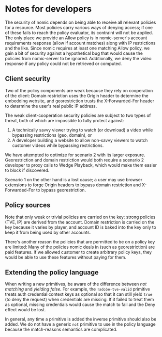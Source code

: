 # Notes for developers

The security of nomic depends on being able to receive all relevant
policies for a resource. Most policies carry various ways of denying
access; if one of these fails to reach the policy evaluator, its
contraint will not be applied. The only place we provide an Allow
policy is in nomic-server's account requirements response (allow if
account matches) along with IP restrictions and the like. Since nomic
requires at least one matching Allow policy, we gain a bit of security
against a hypothetical bug that would cause the policies from
nomic-server to be ignored. Additionally, we deny the video response
if any policy could not be retrieved or computed.

## Client security

Two of the policy components are weak because they rely on cooperation
of the client: Domain restriction uses the Origin header to determine
the embedding website, and georestriction trusts the X-Forwarded-For
header to determine the user's real public IP address.

The weak client-cooperation security policies are subject to two types
of threat, both of which are impossible to fully protect against:

1. A technically savvy viewer trying to watch (or download) a video
   while bypassing restrictions (geo, domain), or
2. A developer building a website to allow non-savvy viewers to watch
   customer videos while bypassing restrictions.

We have attempted to optimize for scenario 2 with its larger
exposure. Georestriction and domain restriction would both require a
scenario 2 developer to proxy calls to Wedge Playback, which would
make them easier to block if discovered.

Scenario 1 on the other hand is a lost cause; a user may use browser
extensions to forge Origin headers to bypass domain restriction and
X-Forwarded-For to bypass georestriction.

## Policy sources

Note that only weak or trivial policies are carried on the key; strong
policies (TVE, IP) are derived from the account. Domain restriction is
carried on the key because it varies by player, and account ID is
baked into the key only to keep it from being used by other accounts.

There's another reason the policies that are permitted to be on a
policy key are limited: Many of the policies nomic deals in (such as
georestriction) are paid features. If we allowed customer to create
arbitrary policy keys, they would be able to use these features
without paying for them.

## Extending the policy language

When writing a new primitives, be aware of the difference between *not
matching* and *yielding false*. For example, the `!adobe-tve-valid`
primitive treats auth credential context keys as optional so that it
can still yield `true` (to deny the request) when credentials are
missing. If it failed to treat them as optional, missing credentials
would cause the match to fail and the Deny effect would be lost.

In general, any time a primitive is added the inverse primitive should
also be added. We do not have a generic `not` primitive to use in the
policy language because the match-reasons semantics are complicated.
